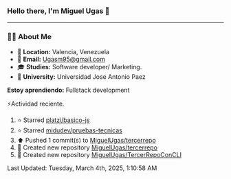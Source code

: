 ### **Hello there, I'm Miguel Ugas 👋**

---

### 🧑‍💻 **About Me**

- 📍 **Location:** Valencia, Venezuela  
- 📧 **Email:** Ugasm95@gmail.com
- 🎓 **Studies:** Software developer/ Marketing.
- 🏫 **University:**  Universidad Jose Antonio Paez

**Estoy aprendiendo:** Fullstack development

⚡Actividad reciente.
<!--RECENT_ACTIVITY:start-->
1. ⭐ Starred [platzi/basico-js](https://github.com/platzi/basico-js)<br>
2. ⭐ Starred [midudev/pruebas-tecnicas](https://github.com/midudev/pruebas-tecnicas)<br>
3. ⬆️ Pushed 1 commit(s) to [MiguelUgas/tercerrepo](https://github.com/MiguelUgas/tercerrepo)<br>
4. 📔 Created new repository [MiguelUgas/tercerrepo](https://github.com/MiguelUgas/tercerrepo)<br>
5. 📔 Created new repository [MiguelUgas/TercerRepoConCLI](https://github.com/MiguelUgas/TercerRepoConCLI)<br>
<!--RECENT_ACTIVITY:end-->
<!--RECENT_ACTIVITY:last_update-->
Last Updated: Tuesday, March 4th, 2025, 1:10:58 AM
<!--RECENT_ACTIVITY:last_update_end-->
